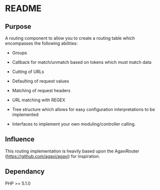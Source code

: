 README
======

Purpose
-------

A routing component to allow you to create a routing table which encompasses the following abilities:

* Groups

* Callback for match/unmatch based on tokens which must match data

* Cutting of URLs

* Defaulting of request values

* Matching of request headers

* URL matching with REGEX

* Tree structure which allows for easy configuration interpretations to be implemented

* Interfaces to implement your own moduling/controller calling.

Influence
---------

This routing implementation is heavily based upon the AgaviRouter (https://github.com/agavi/agavi) for inspiration.

Dependancy
----------

PHP >= 5.1.0